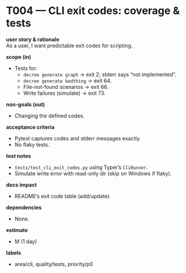 # T004 — CLI exit codes: coverage & tests

**user story & rationale**  
As a user, I want predictable exit codes for scripting.

**scope (in)**  
- Tests for:  
  - `decree generate graph` → exit 2; stderr says “not implemented”.  
  - `decree generate badthing` → exit 64.  
  - File-not-found scenarios → exit 66.  
  - Write failures (simulate) → exit 73.

**non-goals (out)**  
- Changing the defined codes.

**acceptance criteria**  
- Pytest captures codes and stderr messages exactly.  
- No flaky tests.

**test notes**  
- `tests/test_cli_exit_codes.py` using Typer’s `CliRunner`.  
- Simulate write error with read-only dir (skip on Windows if flaky).

**docs impact**  
- README’s exit code table (add/update).

**dependencies**  
- None.

**estimate**  
- M (1 day)

**labels**  
- area/cli, quality/tests, priority/p0
